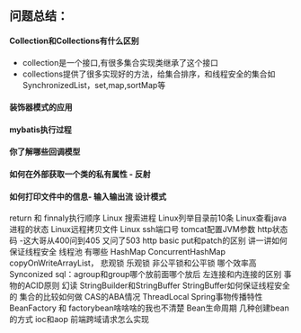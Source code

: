 ## 问题总结：

#### Collection和Collections有什么区别
* collection是一个接口,有很多集合实现类继承了这个接口
* collections提供了很多实现好的方法，给集合排序，和线程安全的集合如SynchronizedList，set,map,sortMap等


#### 装饰器模式的应用
#### mybatis执行过程
#### 你了解哪些回调模型
#### 如何在外部获取一个类的私有属性 - 反射
#### 如何打印文件中的信息- 输入输出流 设计模式
return 和 finnaly执行顺序
Linux 搜索进程
Linux列举目录前10条
Linux查看java进程的状态
Linux远程拷贝文件
Linux ssh端口号
tomcat配置JVM参数
http状态码 -这大哥从400问到405 又问了503
http basic
put和patch的区别
讲一讲如何保证线程安全
线程池 有哪些
HashMap ConcurrentHashMap
copyOnWriteArrayList，
悲观锁 乐观锁
非公平锁和公平锁 哪个效率高
Synconized
sql：agroup和group哪个放前面哪个放后
左连接和内连接的区别
事物的ACID原则
幻读
StringBuilder和StringBuffer
StringBuffer如何保证线程安全的
集合的比较如何做
CAS的ABA情况
ThreadLocal
Spring事物传播特性
BeanFactory 和 factorybean啥啥啥的我也不清楚
Bean生命周期
几种创建bean的方式
ioc和aop
前端跨域请求怎么实现
